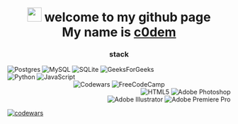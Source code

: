 <h1 align="center">
  <img src="https://github.com/blackcater/blackcater/raw/main/images/Hi.gif" height="32"/> 
   welcome to my github page <br> My name is 
  <a href="https://t.me/c0dembot" target="_blank">c0dem</a>
</h1>

<h3 align="center">stack</h3>
<div>
  <div align="left">
    <img src="https://img.shields.io/badge/postgres-%23316192.svg?style=for-the-badge&logo=postgresql&logoColor=white" alt="Postgres"> 
    <img src="https://img.shields.io/badge/mysql-4479A1.svg?style=for-the-badge&logo=mysql&logoColor=white" alt="MySQL">
    <img src="https://img.shields.io/badge/sqlite-%2307405e.svg?style=for-the-badge&logo=sqlite&logoColor=white" alt="SQLite">
    <img src="https://img.shields.io/badge/GeeksforGeeks-gray?style=for-the-badge&logo=geeksforgeeks&logoColor=35914c" alt="GeeksForGeeks">
    <br>
    <img src="https://img.shields.io/badge/python-3670A0?style=for-the-badge&logo=python&logoColor=ffdd54" alt="Python"> 
    <img src="https://img.shields.io/badge/javascript-%23323330.svg?style=for-the-badge&logo=javascript&logoColor=%23F7DF1E" alt="JavaScript">        
  </div>
  <div align="center">
    <img src="https://img.shields.io/badge/Codewars-B1361E?style=for-the-badge&logo=codewars&logoColor=grey" alt="Codewars">
    <img src="https://img.shields.io/badge/Freecodecamp-%23123.svg?&style=for-the-badge&logo=freecodecamp&logoColor=green)" alt="FreeCodeCamp">
  </div>
  <div align="right">
    <img src="https://img.shields.io/badge/html5-%23E34F26.svg?style=for-the-badge&logo=html5&logoColor=white" alt="HTML5">
    <img src="https://img.shields.io/badge/adobe%20photoshop-%2331A8FF.svg?style=for-the-badge&logo=adobe%20photoshop&logoColor=white" alt="Adobe Photoshop">
    <br>
    <img src="https://img.shields.io/badge/adobe%20illustrator-%23FF9A00.svg?style=for-the-badge&logo=adobe%20illustrator&logoColor=white" alt="Adobe Illustrator">
    <img src="https://img.shields.io/badge/Adobe%20Premiere%20Pro-9999FF.svg?style=for-the-badge&logo=Adobe%20Premiere%20Pro&logoColor=white" alt="Adobe Premiere Pro">
  </div>
</div>



[![codewars](https://www.codewars.com/users/username/badges/large)](https://www.codewars.com/users/username)


